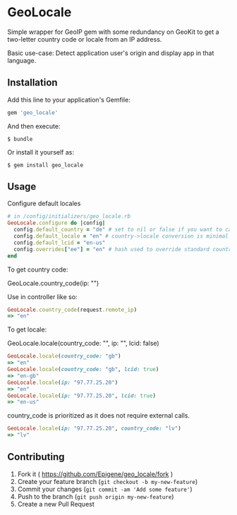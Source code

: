 # GeoLocale

Simple wrapper for GeoIP gem with some redundancy on GeoKit to get a two-letter country code or locale from an IP address.

Basic use-case: Detect application user's origin and display app in that language.

## Installation

Add this line to your application's Gemfile:

```ruby
gem 'geo_locale'
```

And then execute:

    $ bundle

Or install it yourself as:

    $ gem install geo_locale

## Usage
Configure default locales
```ruby
# in /config/initializers/geo_locale.rb
GeoLocale.configure do |config|
  config.default_country = "de" # set to nil or false if you want to catch fails in geolocation
  config.default_locale = "en" # country->locale conversion is minimal for now, set this explicitly to ensure GeoLocale.locale returns useful value
  config.default_lcid = "en-us"
  config.overrides["ee"] = "en" # hash used to override standard country codes
end
```

To get country code:

GeoLocale.country_code(ip: "")

Use in controller like so:
```ruby
GeoLocale.country_code(request.remote_ip)
=> "en"
```

To get locale:

GeoLocale.locale(country_code: "", ip: "", lcid: false)
```ruby
GeoLocale.locale(country_code: "gb")
=> "en"
GeoLocale.locale(country_code: "gb", lcid: true)
=> "en-gb"
GeoLocale.locale(ip: "97.77.25.20")
=> "en"
GeoLocale.locale(ip: "97.77.25.20", lcid: true)
=> "en-us"
```
country_code is prioritized as it does not require external calls.
```ruby
GeoLocale.locale(ip: "97.77.25.20", country_code: "lv")
=> "lv"
```

## Contributing

1. Fork it ( https://github.com/Epigene/geo_locale/fork )
2. Create your feature branch (`git checkout -b my-new-feature`)
3. Commit your changes (`git commit -am 'Add some feature'`)
4. Push to the branch (`git push origin my-new-feature`)
5. Create a new Pull Request
